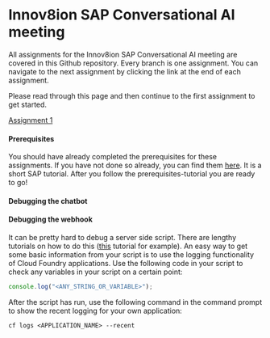 # Innov8ion SAP Conversational AI meeting
All assignments for the Innov8ion SAP Conversational AI meeting are covered in this Github repository. Every branch is one assignment. You can navigate to the next assignment by clicking the link at the end of each assignment.

Please read through this page and then continue to the first assignment to get started.

[Assignment 1](https://github.com/iemkek/SAP_Conversational_AI_Assignments/tree/1_Chatbot_with_simple_response)

#### Prerequisites
You should have already completed the prerequisites for these assignments. If you have not done so already, you can find them [here](https://help.sap.com/viewer/65de2977205c403bbc107264b8eccf4b/Cloud/en-US/772b45ce6c46492b908d4c985add932a.html). It is a short SAP tutorial. After you follow the prerequisites-tutorial you are ready to go! 

#### Debugging the chatbot


#### Debugging the webhook
It can be pretty hard to debug a server side script. There are lengthy tutorials on how to do this ([this](https://blogs.sap.com/2019/08/02/cloudfoundryfun-7-connect-vs-code-to-deployed-cloud-applications) tutorial for example). An easy way to get some basic information from your script is to use the logging functionality of Cloud Foundry applications. Use the following code in your script to check any variables in your script on a certain point:

```javascript
console.log("<ANY_STRING_OR_VARIABLE>");
```

After the script has run, use the following command in the command prompt to show the recent logging for your own application:

```
cf logs <APPLICATION_NAME> --recent
```

